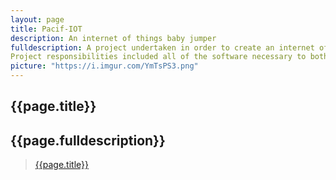 ```yaml
---
layout: page
title: Pacif-IOT
description: An internet of things baby jumper
fulldescription: A project undertaken in order to create an internet of things baby jumper.
Project responsibilities included all of the software necessary to both display various baby monitoring statistics on a connected smart phone and control some basic settings on the jumper itself.
picture: "https://i.imgur.com/YmTsPS3.png"
---
```


<h2> {{page.title}} </h2>
<h2> {{page.fulldescription}} </h2>

<blockquote class="imgur-embed-pub" lang="en" data-id="a/I2ioKnb"><a href={{ page.picture }}>{{page.title}}</a></blockquote><script async src="//s.imgur.com/min/embed.js" charset="utf-8"></script>
